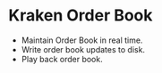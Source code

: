 # Kraken Order Book

 * Maintain Order Book in real time.
 * Write order book updates to disk.
 * Play back order book.

